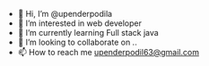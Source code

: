 - 👋 Hi, I’m @upenderpodila
- 👀 I’m interested in web developer
- 🌱 I’m currently learning Full stack java
- 💞️ I’m looking to collaborate on ..
- 📫 How to reach me upenderpodil63@gmail.com

<!---
upenderpodila/upenderpodila is a ✨ special ✨ repository because its `README.md` (this file) appears on your GitHub profile.
You can click the Preview link to take a look at your changes.
--->
